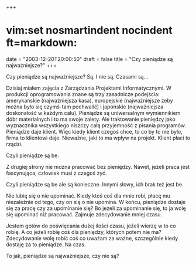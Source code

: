 +++
# vim:set nosmartindent nocindent ft=markdown:
date = "2003-12-20T20:00:50"
draft = false
title = "Czy pieniądze są najważniejsze?"
+++

Czy pieniądze są najważniejsze? Są. I nie są. Czasami są...  
  
Dzisiaj miałem zajęcia z Zarządzania Projektami Informatycznymi. W produkcji
oprogramowania znane są trzy zasadnicze podejścia: amerykańskie (najważniejsza
kasa), europejskie (najważniejsze żeby można było się czymś-tam pochwalić)
i japońskie (najważniejsza doskonałość w każdym calu). Pieniądze są uniwersalnym
wymiennikiem dóbr materialnych i to ma swoje zalety. Ale traktowanie pieniędzy
jako wyznacznika wszystkiego niszczy całą przyjemność z pisania programów.
Pieniądze daje klient. Więc kiedy klient czegoś chce, to co by to nie było,
firma to klientowi daje. Nieważne, jaki to ma wpływ na projekt. Klient płaci to
rządzi.  

Czyli pieniądze są be.  

Z drugiej strony nie można pracować bez pieniędzy. Nawet, jeżeli praca jest
fascynująca, człowiek musi z czegoś żyć.  

Czyli pieniądze są be ale są konieczne. Innymi słowy, ich brak też jest be.  

Nie lubię się o nie upominać. Kiedy ktoś coś dla mnie robi, płacę mu niezależnie
od tego, czy on się o nie upomina. W końcu, pieniądze dostaje się za pracę czy
za upominanie się? Bo jeżeli za upominanie się, to ja wolę się upominać niż
pracować. Zajmuje zdecydowanie mniej czasu.  

Jestem gotów do poświęcania dużej ilości czasu, jeżeli wierzę w to co robię.
A co jeżeli robię coś dla pieniędzy, których potem nie ma? Zdecydowanie wolę
robić coś co uważam za ważne, szczególnie kiedy dostaję za to pieniądze. Na
czas.  

To jak, pieniądze są najważniejsze, czy nie są?
